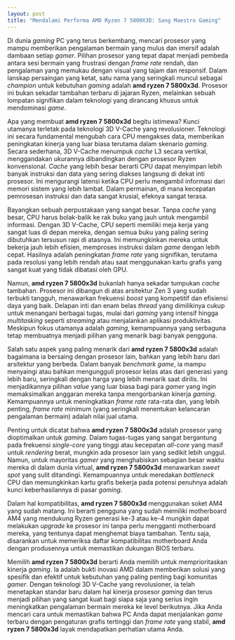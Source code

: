 ```yaml
---
layout: post
title: "Mendalami Performa AMD Ryzen 7 5800X3D: Sang Maestro Gaming"
---
```


Di dunia *gaming* PC yang terus berkembang, mencari prosesor yang mampu memberikan pengalaman bermain yang mulus dan imersif adalah dambaan setiap *gamer*. Pilihan prosesor yang tepat dapat menjadi pembeda antara sesi bermain yang frustrasi dengan *frame rate* rendah, dan pengalaman yang memukau dengan visual yang tajam dan responsif. Dalam lanskap persaingan yang ketat, satu nama yang seringkali muncul sebagai *champion* untuk kebutuhan *gaming* adalah **amd ryzen 7 5800x3d**. Prosesor ini bukan sekadar tambahan terbaru di jajaran Ryzen, melainkan sebuah lompatan signifikan dalam teknologi yang dirancang khusus untuk mendominasi *game*.

Apa yang membuat **amd ryzen 7 5800x3d** begitu istimewa? Kunci utamanya terletak pada teknologi 3D V-Cache yang revolusioner. Teknologi ini secara fundamental mengubah cara CPU mengakses data, memberikan peningkatan kinerja yang luar biasa terutama dalam skenario *gaming*. Secara sederhana, 3D V-Cache menumpuk *cache* L3 secara vertikal, menggandakan ukurannya dibandingkan dengan prosesor Ryzen konvensional. *Cache* yang lebih besar berarti CPU dapat menyimpan lebih banyak instruksi dan data yang sering diakses langsung di dekat inti prosesor. Ini mengurangi latensi ketika CPU perlu mengambil informasi dari memori sistem yang lebih lambat. Dalam permainan, di mana kecepatan pemrosesan instruksi dan data sangat krusial, efeknya sangat terasa.

Bayangkan sebuah perpustakaan yang sangat besar. Tanpa *cache* yang besar, CPU harus bolak-balik ke rak buku yang jauh untuk mengambil informasi. Dengan 3D V-Cache, CPU seperti memiliki meja kerja yang sangat luas di depan mereka, dengan semua buku yang paling sering dibutuhkan tersusun rapi di atasnya. Ini memungkinkan mereka untuk bekerja jauh lebih efisien, memproses instruksi dalam *game* dengan lebih cepat. Hasilnya adalah peningkatan *frame rate* yang signifikan, terutama pada resolusi yang lebih rendah atau saat menggunakan kartu grafis yang sangat kuat yang tidak dibatasi oleh GPU.

Namun, **amd ryzen 7 5800x3d** bukanlah hanya sekadar tumpukan *cache* tambahan. Prosesor ini dibangun di atas arsitektur Zen 3 yang sudah terbukti tangguh, menawarkan frekuensi *boost* yang kompetitif dan efisiensi daya yang baik. Delapan inti dan enam belas *thread* yang dimilikinya cukup untuk menangani berbagai tugas, mulai dari *gaming* yang intensif hingga *multitasking* seperti *streaming* atau menjalankan aplikasi produktivitas. Meskipun fokus utamanya adalah *gaming*, kemampuannya yang serbaguna tetap membuatnya menjadi pilihan yang menarik bagi banyak pengguna.

Salah satu aspek yang paling menarik dari **amd ryzen 7 5800x3d** adalah bagaimana ia bersaing dengan prosesor lain, bahkan yang lebih baru dari arsitektur yang berbeda. Dalam banyak *benchmark game*, ia mampu menyaingi atau bahkan mengungguli prosesor kelas atas dari generasi yang lebih baru, seringkali dengan harga yang lebih menarik saat dirilis. Ini menjadikannya pilihan *value* yang luar biasa bagi para *gamer* yang ingin memaksimalkan anggaran mereka tanpa mengorbankan kinerja *gaming*. Kemampuannya untuk meningkatkan *frame rate* rata-rata dan, yang lebih penting, *frame rate* minimum (yang seringkali menentukan kelancaran pengalaman bermain) adalah nilai jual utama.

Penting untuk dicatat bahwa **amd ryzen 7 5800x3d** adalah prosesor yang dioptimalkan untuk *gaming*. Dalam tugas-tugas yang sangat bergantung pada frekuensi *single-core* yang tinggi atau kecepatan *all-core* yang masif untuk *rendering* berat, mungkin ada prosesor lain yang sedikit lebih unggul. Namun, untuk mayoritas *gamer* yang menghabiskan sebagian besar waktu mereka di dalam dunia virtual, **amd ryzen 7 5800x3d** menawarkan *sweet spot* yang sulit ditandingi. Kemampuannya untuk meredakan *bottleneck* CPU dan memungkinkan kartu grafis bekerja pada potensi penuhnya adalah kunci keberhasilannya di pasar *gaming*.

Dalam hal kompatibilitas, **amd ryzen 7 5800x3d** menggunakan soket AM4 yang sudah matang. Ini berarti pengguna yang sudah memiliki motherboard AM4 yang mendukung Ryzen generasi ke-3 atau ke-4 mungkin dapat melakukan *upgrade* ke prosesor ini tanpa perlu mengganti motherboard mereka, yang tentunya dapat menghemat biaya tambahan. Tentu saja, disarankan untuk memeriksa daftar kompatibilitas motherboard Anda dengan produsennya untuk memastikan dukungan BIOS terbaru.

Memilih **amd ryzen 7 5800x3d** berarti Anda memilih untuk memprioritaskan kinerja *gaming*. Ia adalah bukti inovasi AMD dalam memberikan solusi yang spesifik dan efektif untuk kebutuhan yang paling penting bagi komunitas *gamer*. Dengan teknologi 3D V-Cache yang revolusioner, ia telah menetapkan standar baru dalam hal kinerja prosesor *gaming* dan terus menjadi pilihan yang sangat kuat bagi siapa saja yang serius ingin meningkatkan pengalaman bermain mereka ke level berikutnya. Jika Anda mencari cara untuk memastikan bahwa PC Anda dapat menjalankan *game* terbaru dengan pengaturan grafis tertinggi dan *frame rate* yang stabil, **amd ryzen 7 5800x3d** layak mendapatkan perhatian utama Anda.
